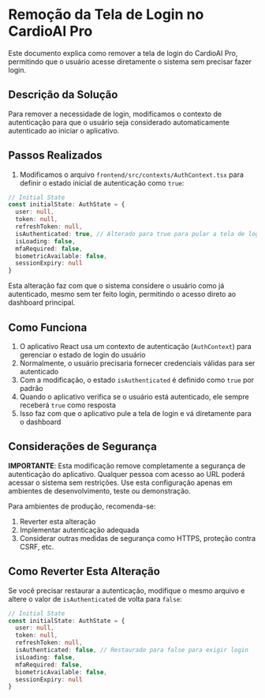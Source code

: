 # Remoção da Tela de Login no CardioAI Pro

Este documento explica como remover a tela de login do CardioAI Pro, permitindo que o usuário acesse diretamente o sistema sem precisar fazer login.

## Descrição da Solução

Para remover a necessidade de login, modificamos o contexto de autenticação para que o usuário seja considerado automaticamente autenticado ao iniciar o aplicativo.

## Passos Realizados

1. Modificamos o arquivo `frontend/src/contexts/AuthContext.tsx` para definir o estado inicial de autenticação como `true`:

```typescript
// Initial State
const initialState: AuthState = {
  user: null,
  token: null,
  refreshToken: null,
  isAuthenticated: true, // Alterado para true para pular a tela de login
  isLoading: false,
  mfaRequired: false,
  biometricAvailable: false,
  sessionExpiry: null
}
```

Esta alteração faz com que o sistema considere o usuário como já autenticado, mesmo sem ter feito login, permitindo o acesso direto ao dashboard principal.

## Como Funciona

1. O aplicativo React usa um contexto de autenticação (`AuthContext`) para gerenciar o estado de login do usuário
2. Normalmente, o usuário precisaria fornecer credenciais válidas para ser autenticado
3. Com a modificação, o estado `isAuthenticated` é definido como `true` por padrão
4. Quando o aplicativo verifica se o usuário está autenticado, ele sempre receberá `true` como resposta
5. Isso faz com que o aplicativo pule a tela de login e vá diretamente para o dashboard

## Considerações de Segurança

**IMPORTANTE**: Esta modificação remove completamente a segurança de autenticação do aplicativo. Qualquer pessoa com acesso ao URL poderá acessar o sistema sem restrições. Use esta configuração apenas em ambientes de desenvolvimento, teste ou demonstração.

Para ambientes de produção, recomenda-se:
1. Reverter esta alteração
2. Implementar autenticação adequada
3. Considerar outras medidas de segurança como HTTPS, proteção contra CSRF, etc.

## Como Reverter Esta Alteração

Se você precisar restaurar a autenticação, modifique o mesmo arquivo e altere o valor de `isAuthenticated` de volta para `false`:

```typescript
// Initial State
const initialState: AuthState = {
  user: null,
  token: null,
  refreshToken: null,
  isAuthenticated: false, // Restaurado para false para exigir login
  isLoading: false,
  mfaRequired: false,
  biometricAvailable: false,
  sessionExpiry: null
}
```